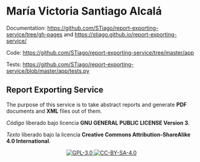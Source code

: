 # María Victoria Santiago Alcalá

Documentation: https://github.com/STiago/report-exporting-service/tree/gh-pages and https://stiago.github.io/report-exporting-service/

Code: https://github.com/STiago/report-exporting-service/tree/master/app

Tests: https://github.com/STiago/report-exporting-service/blob/master/app/tests.py


## Report Exporting Service

The purpose of this service is to take abstract reports and generate **PDF** documents and **XML** files out of them.


_Código_ liberado bajo licencia **GNU GENERAL PUBLIC LICENSE Version 3**.

_Texto_ liberado bajo la licencia **Creative Commons Attribution-ShareAlike 4.0 International**.

<p align="center">
<a href="http://www.gnu.org/licenses/gpl-3.0.html">
<img alt="GPL-3.0" src="https://dl.dropboxusercontent.com/s/t0ylvis7f1stcu7/GPL-3.0.png">
</a>
<a href="https://creativecommons.org/licenses/by-sa/4.0/legalcode">
<img alt="CC-BY-SA-4.0" src="https://dl.dropboxusercontent.com/s/sb421l5usayaigo/CC-BY-SA-4.0.png">
</a>
</p>



